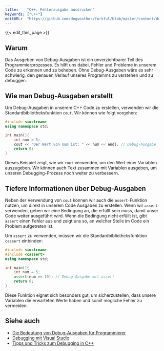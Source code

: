 ```yaml
---
title:    "C++: Fehlerausgabe ausdrucken"
keywords: ["C++"]
editURL:  "https://github.com/dogweather/forkful/blob/master/content/de/cpp/printing-debug-output.md"
---
```


{{< edit_this_page >}}

## Warum

Das Ausgeben von Debug-Ausgaben ist ein unverzichtbarer Teil des Programmierprozesses. Es hilft uns dabei, Fehler und Probleme in unserem Code zu erkennen und zu beheben. Ohne Debug-Ausgaben wäre es sehr schwierig, den genauen Verlauf unseres Programms zu verstehen und zu debuggen.

## Wie man Debug-Ausgaben erstellt

Um Debug-Ausgaben in unserem C++ Code zu erstellen, verwenden wir die Standardbibliotheksfunktion `cout`. Wir können wie folgt vorgehen:

```C++
#include <iostream>
using namespace std;

int main(){
    int num = 5;
    cout << "Der Wert von num ist: " << num << endl; // Debug-Ausgabe
    return 0;
}
```

Dieses Beispiel zeigt, wie wir `cout` verwenden, um den Wert einer Variablen auszugeben. Wir können auch Text zusammen mit Variablen ausgeben, um unseren Debugging-Prozess noch weiter zu verbessern.

## Tiefere Informationen über Debug-Ausgaben

Neben der Verwendung von `cout` können wir auch die `assert`-Funktion nutzen, um direkt in unserem Code Ausgaben zu erstellen. Wenn wir `assert` verwenden, geben wir eine Bedingung an, die erfüllt sein muss, damit unser Code weiter ausgeführt wird. Wenn die Bedingung nicht erfüllt ist, gibt `assert` einen Fehler aus und zeigt uns so, an welcher Stelle im Code ein Problem aufgetreten ist.

Um `assert` zu verwenden, müssen wir die Standardbibliotheksfunktion `cassert` einbinden:

```C++
#include <iostream>
#include <cassert>
using namespace std;

int main(){
    int num = 5;
    assert(num == 10); // Debug-Ausgabe mit assert
    return 0;
}
```

Diese Funktion eignet sich besonders gut, um sicherzustellen, dass unsere Variablen die erwarteten Werte haben und somit mögliche Fehler zu vermeiden.

## Siehe auch

- [Die Bedeutung von Debug-Ausgaben für Programmierer](https://blog.teamtreehouse.com/why-debugging-important)
- [Debugging mit Visual Studio](https://docs.microsoft.com/de-de/visualstudio/debugger/get-started-debugging-cpp?view=vs-2019)
- [Tipps und Tricks zum Debugging in C++](https://medium.com/free-code-camp/5-tips-and-tricks-for-debugging-in-c-7723fb0eb3e1)